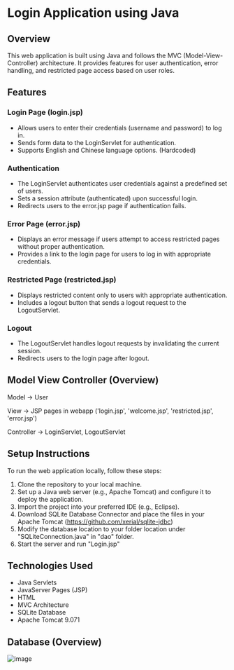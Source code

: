 # Login Application using Java

## Overview
This web application is built using Java and follows the MVC (Model-View-Controller) architecture. It provides features for user authentication, error handling, and restricted page access based on user roles.

## Features
### Login Page (login.jsp)
- Allows users to enter their credentials (username and password) to log in.
- Sends form data to the LoginServlet for authentication.
- Supports English and Chinese language options. (Hardcoded)

### Authentication
- The LoginServlet authenticates user credentials against a predefined set of users.
- Sets a session attribute (authenticated) upon successful login.
- Redirects users to the error.jsp page if authentication fails.

### Error Page (error.jsp)
- Displays an error message if users attempt to access restricted pages without proper authentication.
- Provides a link to the login page for users to log in with appropriate credentials.


### Restricted Page (restricted.jsp)
- Displays restricted content only to users with appropriate authentication.
- Includes a logout button that sends a logout request to the LogoutServlet.

### Logout
- The LogoutServlet handles logout requests by invalidating the current session.
- Redirects users to the login page after logout.

## Model View Controller (Overview)
Model -> User

View -> JSP pages in webapp ('login.jsp', 'welcome.jsp', 'restricted.jsp', 'error.jsp')

Controller -> LoginServlet, LogoutServlet

## Setup Instructions
To run the web application locally, follow these steps:

1. Clone the repository to your local machine.
2. Set up a Java web server (e.g., Apache Tomcat) and configure it to deploy the application.
3. Import the project into your preferred IDE (e.g., Eclipse).
4. Download SQLite Database Connector and place the files in your Apache Tomcat (https://github.com/xerial/sqlite-jdbc)
5. Modify the database location to your folder location under "SQLiteConnection.java" in "dao" folder.
6. Start the server and run "Login.jsp"

## Technologies Used
- Java Servlets
- JavaServer Pages (JSP)
- HTML
- MVC Architecture
- SQLite Database
- Apache Tomcat 9.071

## Database (Overview)
![image](https://github.com/PaboLyo/LoginDemos/assets/28751228/135464a9-c164-47d9-b51a-f32c7592ae3f)

